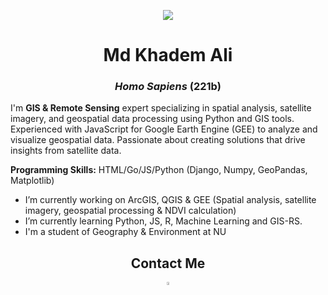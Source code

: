 <p align='center'> <img src= "https://www.wkcgroup.com/wp-content/uploads/2021/02/Maxar.jpg" </p>
<h1 align="center">Md Khadem Ali</h1>
<h3 align="center"><i>Homo Sapiens</i> <b> (221b)</b></h3>

I'm **GIS & Remote Sensing** expert specializing in spatial analysis, satellite imagery, and geospatial data processing using Python and GIS tools. Experienced with JavaScript for Google Earth Engine (GEE) to analyze and visualize geospatial data. Passionate about creating solutions that drive insights from satellite data.

**Programming Skills:** HTML/Go/JS/Python (Django, Numpy, GeoPandas, Matplotlib)

- I’m currently working on ArcGIS, QGIS & GEE (Spatial analysis, satellite imagery, geospatial processing & NDVI calculation)
- I’m currently learning Python, JS, R, Machine Learning and GIS-RS.
- I'm a student of Geography & Environment at NU

<h2 align="center">Contact Me</h2>
<p align='center'>
<a href="https://www.linkedin.com/in/khadem-ali/"><img align="center" src="https://img.icons8.com/color/48/000000/linkedin.png" width="3.5%" /></a>
